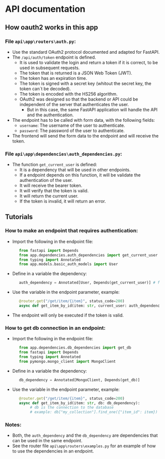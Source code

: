# API documentation

## How oauth2 works in this app

### File `api\app\routers\auth.py`:
 * Use the standard OAuth2 protocol documented and adapted for FastAPI.
 * The `/api/auth/token` endpoint is defined.
     * It is used to validate the login and return a token if it is correct, to be used in subsequent requests.
     * The token that is returned is a JSON Web Token (JWT).
     * The token has an expiration time.
     * The token is signed with a secret key (whitout the secret key, the token can´t be decoded).
     * The token is encoded with the HS256 algorithm.
     * OAuth2 was designed so that the backend or API could be independent of the server that authenticates the user.
         * But in this case, the same FastAPI application will handle the API and the authentication.
 * The endpoint has to be called with form data, with the following fields:
     * `username`: The username of the user to authenticate.
     * `password`: The password of the user to authenticate.
 * The frontend will send the form data to the endpoint and will receive the token.

### File `api\app\dependencies\auth_dependencies.py`:
 * The function `get_current_user` is defined:
     * It is a dependency that will be used in other endpoints.
     * If a endpoint depends on this function, it will be validate the authentication of the user.
     * It will receive the bearer token.
     * It will verify that the token is valid.
     * It will return the current user.
     * If the token is invalid, it will return an error.

## Tutorials

### How to make an endpoint that requires authentication:
 * Import the following in the endpoint file:
   ```python
      from fastapi import Depends
      from app.dependencies.auth_dependencies import get_current_user
      from typing import Annotated
      from app.models.basic_auth_models import User
    ```
 * Define in a variable the dependency:
    ```python
       auth_dependency = Annotated[User, Depends(get_current_user)] # for use: current_user: auth_dependency
    ```
 * Use the variable in the endpoint parameter, example:
    ```python
       @router.get("/get/item/{item}", status_code=200)
       async def get_item_by_id(item: str, current_user: auth_dependency):
    ```
 * The endpoint will only be executed if the token is valid.

### How to get db connection in an endpoint:
 * Import the following in the endpoint file:
   ```python
      from app.dependencies.db_dependencies import get_db
      from fastapi import Depends
      from typing import Annotated
      from pymongo.mongo_client import MongoClient
    ```
 * Define in a variable the dependency:
    ```python
       db_dependency = Annotated[MongoClient, Depends(get_db)]
    ```
 * Use the variable in the endpoint parameter, example:
    ```python
       @router.get("/get/item/{item}", status_code=200)
       async def get_item_by_id(item: str, db: db_dependency):
            # db is the connection to the database
            # example: db["my_collection"].find_one({"item_id": item})
    ```

### Notes:
* Both, the `auth_dependency` and the `db_dependency` are dependencies that can be used in the same endpoint.
* See the router file `api\app\routers\examples.py` for an example of how to use the dependencies in an endpoint.

